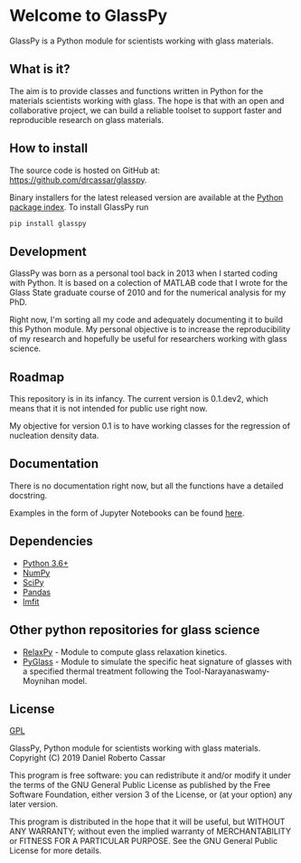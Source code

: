 # Welcome to GlassPy
GlassPy is a Python module for scientists working with glass materials.

## What is it?
The aim is to provide classes and functions written in Python for the materials scientists working with glass. The hope is that with an open and collaborative project, we can build a reliable toolset to support faster and reproducible research on glass materials.

## How to install
The source code is hosted on GitHub at: https://github.com/drcassar/glasspy.

Binary installers for the latest released version are available at the [Python package index](https://pypi.org/project/glasspy/). To install GlassPy run

```sh
pip install glasspy
```

## Development
GlassPy was born as a personal tool back in 2013 when I started coding with Python. It is based on a colection of MATLAB code that I wrote for the Glass State graduate course of 2010 and for the numerical analysis for my PhD.

Right now, I'm sorting all my code and adequately documenting it to build this Python module. My personal objective is to increase the reproducibility of my research and hopefully be useful for researchers working with glass science.

## Roadmap
This repository is in its infancy. The current version is 0.1.dev2, which means that it is not intended for public use right now.

My objective for version 0.1 is to have working classes for the regression of nucleation density data.

## Documentation
There is no documentation right now, but all the functions have a detailed docstring.

Examples in the form of Jupyter Notebooks can be found [here](https://github.com/drcassar/glasspy/tree/master/doc/examples).

## Dependencies
- [Python 3.6+](https://www.python.org/)
- [NumPy](https://www.numpy.org)
- [SciPy](https://www.scipy.org/)
- [Pandas](https://pandas.pydata.org/)
- [lmfit](https://lmfit.github.io/lmfit-py/)

## Other python repositories for glass science
- [RelaxPy](https://github.com/Mauro-Glass-Group/RelaxPy) - Module to compute glass relaxation kinetics.
- [PyGlass](https://github.com/jrafolsr/PyGlass) - Module to simulate the specific heat signature of glasses with a specified thermal treatment following the Tool-Narayanaswamy-Moynihan model.

## License
[GPL](https://github.com/drcassar/glasspy/blob/master/LICENSE)

GlassPy, Python module for scientists working with glass materials. Copyright (C) 2019 Daniel Roberto Cassar

This program is free software: you can redistribute it and/or modify it under the terms of the GNU General Public License as published by the Free Software Foundation, either version 3 of the License, or (at your option) any later version.

This program is distributed in the hope that it will be useful, but WITHOUT ANY WARRANTY; without even the implied warranty of MERCHANTABILITY or FITNESS FOR A PARTICULAR PURPOSE.  See the GNU General Public License for more details.
